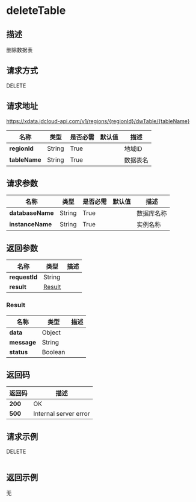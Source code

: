 # deleteTable


## 描述
删除数据表

## 请求方式
DELETE

## 请求地址
https://xdata.jdcloud-api.com/v1/regions/{regionId}/dwTable/{tableName}

|名称|类型|是否必需|默认值|描述|
|---|---|---|---|---|
|**regionId**|String|True||地域ID|
|**tableName**|String|True||数据表名|

## 请求参数
|名称|类型|是否必需|默认值|描述|
|---|---|---|---|---|
|**databaseName**|String|True||数据库名称|
|**instanceName**|String|True||实例名称|


## 返回参数
|名称|类型|描述|
|---|---|---|
|**requestId**|String||
|**result**|[Result](##Result)||


### <a name="Result">Result</a>
|名称|类型|描述|
|---|---|---|
|**data**|Object||
|**message**|String||
|**status**|Boolean||

## 返回码
|返回码|描述|
|---|---|
|**200**|OK|
|**500**|Internal server error|

## 请求示例
DELETE
```

```

## 返回示例
无
